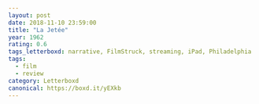 ```yaml
---
layout: post 
date: 2018-11-10 23:59:00
title: "La Jetée"
year: 1962
rating: 0.6
tags_letterboxd: narrative, FilmStruck, streaming, iPad, Philadelphia
tags:
  - film
  - review
category: Letterboxd
canonical: https://boxd.it/yEXkb
---
```

